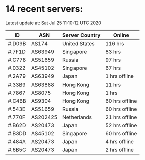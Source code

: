 # 14 recent servers:

Latest update at: Sat Jul 25 11:10:12 UTC 2020

| ID | ASN | Server Country | Online |
| -- | --- | -------------- | ------ |
| #.D09B | AS174 | United States | 116 hrs |
| #.7F1D | AS63949 | Singapore | 83 hrs |
| #.C778 | AS51659 | Russia | 97 hrs |
| #.0322 | AS45102 | Singapore | 67 hrs |
| #.2A79 | AS63949 | Japan | 1 hrs offline |
| #.33B9 | AS63888 | Hong Kong | 11 hrs |
| #.7867 | AS8075 | Hong Kong | 1 hrs |
| #.C4BB | AS9304 | Hong Kong | 60 hrs offline |
| #.543E | AS51659 | Russia | 60 hrs offline |
| #.770F | AS202425 | Netherlands | 21 hrs offline |
| #.B62D | AS20473 | Japan | 52 hrs offline |
| #.B3DD | AS45102 | Singapore | 60 hrs offline |
| #.484A | AS20473 | Japan | 4 hrs offline |
| #.6B5C | AS20473 | Japan | 2 hrs offline |

